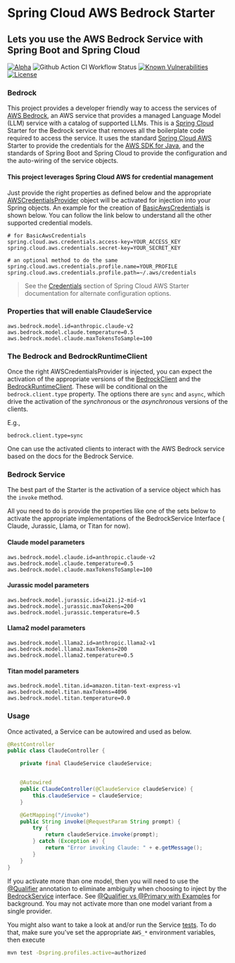 # Spring Cloud AWS Bedrock Starter
## Lets you use the AWS Bedrock Service with Spring Boot and Spring Cloud

[![Alpha](https://img.shields.io/badge/Release-Alpha-darkred)](https://img.shields.io/badge/Release-Alpha-darkred) ![Github Action CI Workflow Status](https://github.com/clue2solve/aws-bedrock-springtboot-starter/actions/workflows/ci.yml/badge.svg) [![Known Vulnerabilities](https://snyk.io/test/github/clue2solve/aws-bedrock-springtboot-starter/badge.svg?style=plastic)](https://snyk.io/test/github/clue2solve/aws-bedrock-springtboot-starter) [![License](https://img.shields.io/badge/License-Apache%202.0-blue.svg)](https://opensource.org/licenses/Apache-2.0)

### Bedrock 
This project provides a developer friendly way to access the services of [AWS Bedrock](https://aws.amazon.com/bedrock/), an AWS service that provides a managed Language Model (LLM) service with a catalog of supported LLMs.
This is a [Spring Cloud](https://spring.io/projects/spring-cloud) Starter for the Bedrock service that removes all the boilerplate code required to access the service. It uses the standard [Spring Cloud AWS](https://docs.awspring.io/spring-cloud-aws/docs/3.0.3/reference/html/index.html) Starter to provide the credentials for the [AWS SDK for Java](https://aws.amazon.com/sdk-for-java/), and the standards of Spring Boot and Spring Cloud to provide the configuration and the auto-wiring of the service objects.

#### This project leverages Spring Cloud AWS for credential management 

Just provide the right properties as defined below and the appropriate [AWSCredentialsProvider](https://docs.aws.amazon.com/AWSJavaSDK/latest/javadoc/com/amazonaws/auth/AWSCredentialsProvider.html) object will be activated for injection into your Spring objects. An example for the creation of [BasicAwsCredentials](https://docs.aws.amazon.com/AWSJavaSDK/latest/javadoc/com/amazonaws/auth/BasicAWSCredentials.html) is shown below. You can follow the link below to understand all the other supported credential models. 

```properties
# for BasicAwsCredentials
spring.cloud.aws.credentials.access-key=YOUR_ACCESS_KEY
spring.cloud.aws.credentials.secret-key=YOUR_SECRET_KEY

# an optional method to do the same
spring.cloud.aws.credentials.profile.name=YOUR_PROFILE
spring.cloud.aws.credentials.profile.path=~/.aws/credentials
```
> See the [Credentials](https://docs.awspring.io/spring-cloud-aws/docs/3.0.3/reference/html/index.html#credentials) section of Spring Cloud AWS Starter documentation for alternate configuration options.

### Properties that will enable ClaudeService

```properties
aws.bedrock.model.id=anthropic.claude-v2
aws.bedrock.model.claude.temperature=0.5
aws.bedrock.model.claude.maxTokensToSample=100
```

### The Bedrock and BedrockRuntimeClient

Once the right AWSCredentialsProvider is injected, you can expect the activation of the appropriate versions of the [BedrockClient](https://sdk.amazonaws.com/java/api/latest/software/amazon/awssdk/services/bedrock/BedrockClient.html) and the [BedrockRuntimeClient](https://sdk.amazonaws.com/java/api/latest/software/amazon/awssdk/services/bedrockruntime/BedrockRuntimeClient.html). These will be conditional on the `bedrock.client.type` property. The options there are `sync` and `async`, which drive the activation of the _synchronous_ or the _asynchronous_ versions of the clients. 

E.g.,

```property
bedrock.client.type=sync
```

One can use the activated clients to interact with the AWS Bedrock service based on the docs for the Bedrock Service. 

### Bedrock Service

The best part of the Starter is the activation of a service object which has the `invoke` method.

All you need to do is provide the properties like one of the sets below to activate the appropriate implementations of the BedrockService Interface ( Claude, Jurassic, Llama, or Titan for now).

#### Claude model parameters

```properties
aws.bedrock.model.claude.id=anthropic.claude-v2
aws.bedrock.model.claude.temperature=0.5
aws.bedrock.model.claude.maxTokensToSample=100
```

#### Jurassic model parameters

```properties 
aws.bedrock.model.jurassic.id=ai21.j2-mid-v1
aws.bedrock.model.jurassic.maxTokens=200
aws.bedrock.model.jurassic.temperature=0.5
```

#### Llama2 model parameters

```properties
aws.bedrock.model.llama2.id=anthropic.llama2-v1
aws.bedrock.model.llama2.maxTokens=200
aws.bedrock.model.llama2.temperature=0.5
```

#### Titan model parameters

```properties
aws.bedrock.model.titan.id=amazon.titan-text-express-v1
aws.bedrock.model.titan.maxTokens=4096
aws.bedrock.model.titan.temperature=0.0
```

### Usage

Once activated, a Service can be autowired and used as below.

```java
@RestController
public class ClaudeController {

    private final ClaudeService claudeService;


    @Autowired
    public ClaudeController(@ClaudeService claudeService) {
        this.claudeService = claudeService;
    }

    @GetMapping("/invoke")
    public String invoke(@RequestParam String prompt) {
        try {
            return claudeService.invoke(prompt);
        } catch (Exception e) {
            return "Error invoking Claude: " + e.getMessage();
        }
    }
}
```

If you activate more than one model, then you will need to use the [@Qualifier](https://docs.spring.io/spring-framework/docs/current/javadoc-api/org/springframework/beans/factory/annotation/Qualifier.html) annotation to eliminate ambiguity when choosing to inject by the [BedrockService](src/main/java/io/clue2solve/aws/bedrock/springboot/starter/service/BedrockService.java) interface. See [@Qualifier vs @Primary with Examples](https://javainfinite.com/spring-boot/qualifier-vs-primary-with-examples/) for background.
You may not activate more than one model variant from a single provider.

You might also want to take a look at and/or run the Service [tests](src/test/java/io/clue2solve/aws/bedrock/springboot/starter/service/impl).  To do that, make sure you've set the appropriate `AWS_*` environment variables, then execute

```bash
mvn test -Dspring.profiles.active=authorized
```